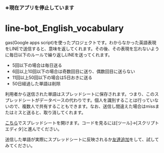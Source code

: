 ### ※現在アプリを停止しています

# line-bot_English_vocabulary

gas(Google apps script)を使ったプロジェクトです。わからなかった英語表現をLINEで送信すると、意味を返してくれます。その後、その表現を忘れないように毎日以下のルールで繰り返しLINEを送ってくれます。
- 5回以下の場合は毎日送る
- 6回以上10回以下の場合は奇数回目に送り、偶数回目に送らない
- 11回以上50回以下の場合は5日おきに送る
- 50日経過した単語は削除

利用者から送信された単語はスプレッドシートに保存されます。つまり、このスプレッドシートがデータベースの代わりです。個人を識別することは行っていないので、複数人で共有することもできます。なお、送信し間違えた場合はmissまたはミスと送ると、取り消してくれます。

[こちら](https://docs.google.com/spreadsheets/d/16jWcdkhSVfqTtAn58pDsIqRzN-labrADVeIk-4j70jY/edit?usp=sharing)でスプレッドシートを開けます。コードを見るには[ツール]->[スクリプトエディタ]と進んでください。

送信した単語が実際にスプレッドシートに反映されるか[友達追加](https://lin.ee/bui1avc)をして、試してみてください。
